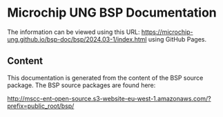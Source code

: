 # Microchip UNG BSP Documentation

The information can be viewed using this URL:
https://microchip-ung.github.io/bsp-doc/bsp/2024.03-1/index.html using GitHub Pages.

## Content

This documentation is generated from the content of the BSP source package.
The BSP source packages are found here:

http://mscc-ent-open-source.s3-website-eu-west-1.amazonaws.com/?prefix=public_root/bsp/

